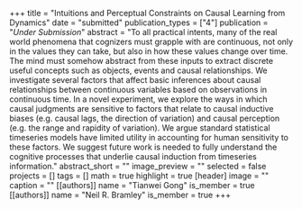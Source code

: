 +++
title = "Intuitions and Perceptual Constraints on Causal Learning from Dynamics"
date = "submitted"
publication_types = ["4"]
publication = "_Under Submission_"
abstract = "To all practical intents, many of the real world phenomena that cognizers must grapple with are continuous, not only in the values they can take, but also in how these values change over time. The mind must somehow abstract from these inputs to extract discrete useful concepts such as objects, events and causal relationships. We investigate several factors that affect basic inferences about causal relationships between continuous variables based on observations in continuous time. In a novel experiment, we explore the ways in which causal judgments are sensitive to factors that relate to causal inductive biases (e.g. causal lags, the direction of variation) and causal perception (e.g. the range and rapidity of variation). We argue standard statistical timeseries models have limited utility in accounting for human sensitivity to these factors. We suggest future work is needed to fully understand the cognitive processes that underlie causal induction from timeseries information."
abstract_short = ""
image_preview = ""
selected = false
projects = []
tags = []
math = true
highlight = true
[header]
image = ""
caption = ""
[[authors]]
	name = "Tianwei Gong"
	is_member = true
[[authors]]
	name = "Neil R. Bramley"
	is_member = true
+++
